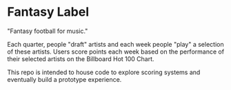# Fantasy Label
"Fantasy football for music."

Each quarter, people "draft" artists and each week people "play" a selection of these artists. Users score points each week based on the performance of their selected artists on the Billboard Hot 100 Chart. 

This repo is intended to house code to explore scoring systems and eventually build a prototype experience.

